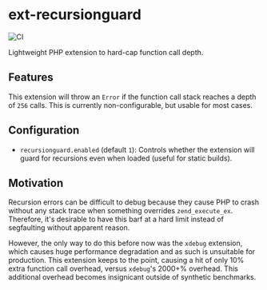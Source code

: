 # ext-recursionguard
![CI](https://github.com/pmmp/ext-recursionguard/workflows/CI/badge.svg)

Lightweight PHP extension to hard-cap function call depth.

## Features
This extension will throw an `Error` if the function call stack reaches a depth of `256` calls. This is currently non-configurable, but usable for most cases.

## Configuration
- `recursionguard.enabled` (default `1`): Controls whether the extension will guard for recursions even when loaded (useful for static builds).

## Motivation
Recursion errors can be difficult to debug because they cause PHP to crash without any stack trace when something overrides `zend_execute_ex`. Therefore, it's desirable to have this barf at a hard limit instead of segfaulting without apparent reason.

However, the only way to do this before now was the `xdebug` extension, which causes huge performance degradation and as such is unsuitable for production. This extension keeps to the point, causing a hit of only 10% extra function call overhead, versus `xdebug`'s 2000+% overhead. This additional overhead becomes insignicant outside of synthetic benchmarks.
